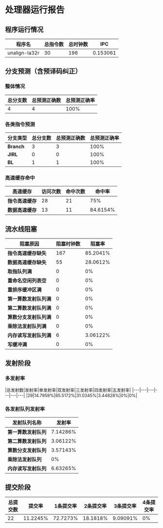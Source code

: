 # 处理器运行报告
## 程序运行情况
|程序名|总指令数|总时钟数|IPC|
|---|---|---|---|
|unalign-la32r|30|196|0.153061|

## 分支预测（含预译码纠正）
### 整体情况
|总分支数|总预测正确数|总预测正确率|
|---|---|---|
|4|4|100%|

### 各类指令预测
|分支类型|总分支数|总预测正确数|总预测正确率|
|---|---|---|---|
|**Branch**| 3 | 3 | 100%|
|**JIRL**| 0 | 0 | 100%|
|**BL**| 1 | 1 | 100%|

### 高速缓存命中
|高速缓存|访问次数|命中次数|命中率|
|---|---|---|---|
|**指令高速缓存**| 28 | 21 | 75%|
|**数据高速缓存**| 13 | 11 | 84.6154%|
## 流水线阻塞
|阻塞原因|阻塞时钟数|阻塞率|
|---|---|---|
|**指令高速缓存缺失**| 167 | 85.2041%|
|**数据高速缓存缺失**| 55 | 28.0612%|
|**取指队列满**| 0 | 0%|
|**重命名空闲列表空**|0 | 0%|
|**重排序缓冲区满**|0 | 0%|
|**第一算数发射队列满**|0 | 0%|
|**第二算数发射队列满**|0 | 0%|
|**算数分支发射队列满**|0 | 0%|
|**乘除法发射队列满**|0 | 0%|
|**内存读写发射队列满**|6 | 3.06122%|
|**写缓冲满**|0 | 0%|

## 发射阶段
### 多发射率
|总发射数|发射率|单发射率|双发射率|三发射率|四发射率|五发射率|
|---|---|---|---|---|---|
|29|14.7959%|65.5172%|31.0345%|3.44828%|0%|0%|

### 各发射队列发射率
|发射队列名称|发射率|
|---|---|
|**第一算数发射队列**|7.14286%|
|**第二算数发射队列**|3.06122%|
|**算数分支发射队列**|3.57143%|
|**乘除法发射队列**|0%|
|**内存读写发射队列**|6.63265%|

## 提交阶段
|总提交数|提交率|1条提交率|2条提交率|3条提交率|4条提交率|
|---|---|---|---|---|---|
|22|11.2245%|72.7273%|18.1818%|9.09091%|0%|
